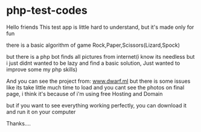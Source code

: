# php-test-codes

Hello friends
This test app is little hard to understand, but it's made only for fun

there is a basic algorithm of game Rock,Paper,Scissors(Lizard,Spock)

but there is a php bot finds all pictures from internet(i know its needless but i just didnt wanted to be lazy and find a basic solution, 
Just wanted to improve some my php skills)


And you can see the project from: www.dwarf.ml
but there is some issues like its take little much time to load and you cant see the photos on final page, i think it's because of i'm 
using free Hosting and Domain

but if you want to see everything working perfectly, you can download it and run it on your computer

Thanks....
